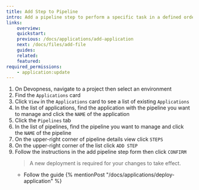```yaml
---
title: Add Step to Pipeline
intro: Add a pipeline step to perform a specific task in a defined order during the resource deployment process of your pipeline.
links:
    overview:
    quickstart:
    previous: /docs/applications/add-application
    next: /docs/files/add-file
    guides:
    related:
    featured:
required_permissions:
    - application:update
---
```


1. On Devopness, navigate to a project then select an environment
1. Find the `Applications` card
1. Click `View` in the `Applications` card to see a list of existing `Applications`
1. In the list of applications, find the application with the pipeline you want to manage and click the `NAME` of the application
1. Click the `Pipelines` tab
1. In the list of pipelines, find the pipeline you want to manage and click the `NAME` of the pipeline
1. On the upper-right corner of pipeline details view click `STEPS`
1. On the upper-right corner of the list click `ADD STEP`
1. Follow the instructions in the add pipeline step form then click `CONFIRM`
    > A new deployment is required for your changes to take effect.
      - Follow the guide {% mentionPost "/docs/applications/deploy-application" %}
